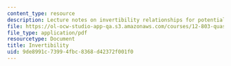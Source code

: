 ```yaml
---
content_type: resource
description: Lecture notes on invertibility relationships for potential vorticity.
file: https://ol-ocw-studio-app-qa.s3.amazonaws.com/courses/12-803-quasi-balanced-circulations-in-oceans-and-atmospheres-fall-2009/9de8991c73994fbc8368d42372f001f0_MIT12_803F09_lec06.pdf
file_type: application/pdf
resourcetype: Document
title: Invertibility
uid: 9de8991c-7399-4fbc-8368-d42372f001f0
---
```

